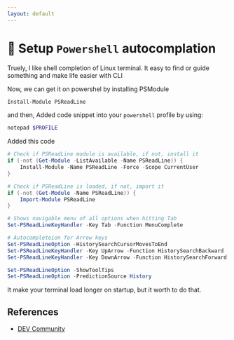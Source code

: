 ```yaml
---
layout: default
---
```

# :wrench: Setup `Powershell` autocomplation

Truely, I like shell completion of Linux terminal. It easy to find or guide something and make life easier with CLI

Now, we can get it on powershel by installing PSModule

```powershell
Install-Module PSReadLine
```

and then, Added code snippet into your `powershell` profile by using:

```powershell
notepad $PROFILE
```

Added this code

```powershell
# Check if PSReadLine module is available, if not, install it
if (-not (Get-Module -ListAvailable -Name PSReadLine)) {
    Install-Module -Name PSReadLine -Force -Scope CurrentUser
}

# Check if PSReadLine is loaded, if not, import it
if (-not (Get-Module -Name PSReadLine)) {
    Import-Module PSReadLine
}

# Shows navigable menu of all options when hitting Tab
Set-PSReadLineKeyHandler -Key Tab -Function MenuComplete

# Autocompleteion for Arrow keys
Set-PSReadLineOption -HistorySearchCursorMovesToEnd
Set-PSReadLineKeyHandler -Key UpArrow -Function HistorySearchBackward
Set-PSReadLineKeyHandler -Key DownArrow -Function HistorySearchForward

Set-PSReadLineOption -ShowToolTips
Set-PSReadLineOption -PredictionSource History
```

It make your terminal load longer on startup, but it worth to do that.

## References

- [DEV Community](https://dev.to/dhravya/how-to-add-autocomplete-to-powershell-in-30-seconds-2a8p)

